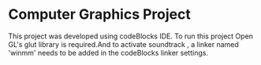 # Computer Graphics Project

This project was developed using codeBlocks IDE. To run this project Open GL's glut library is required.And to activate soundtrack , a linker named
'winmm' needs to be added in the codeBlocks linker settings.
